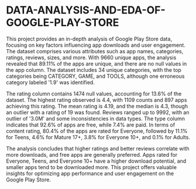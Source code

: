 # DATA-ANALYSIS-AND-EDA-OF-GOOGLE-PLAY-STORE

This project provides an in-depth analysis of Google Play Store data, focusing on key factors influencing app downloads and user engagement. The dataset comprises various attributes such as app names, categories, ratings, reviews, sizes, and more. With 9660 unique apps, the analysis revealed that 89.11% of the apps are unique, and there are no null values in the app column. The dataset includes 34 unique categories, with the top categories being CATEGORY, GAME, and TOOLS, although one erroneous category labeled '1.9' was identified.

The rating column contains 1474 null values, accounting for 13.6% of the dataset. The highest rating observed is 4.4, with 1109 counts and 897 apps achieving this rating. The mean rating is 4.19, and the median is 4.3, though an outlier with a rating of 19 was found. Reviews ranged up to 9992, with an outlier of '3.0M' and some inconsistencies in data types. The type column indicates that 92.6% of apps are free, while 7.4% are paid. In terms of content rating, 80.4% of the apps are rated for Everyone, followed by 11.1% for Teens, 4.6% for Mature 17+, 3.8% for Everyone 10+, and 0.1% for Adults.

The analysis concludes that higher ratings and better reviews correlate with more downloads, and free apps are generally preferred. Apps rated for Everyone, Teens, and Everyone 10+ have a higher download potential, and smaller apps tend to be downloaded more. This project offers valuable insights for optimizing app performance and user engagement on the Google Play Store.
